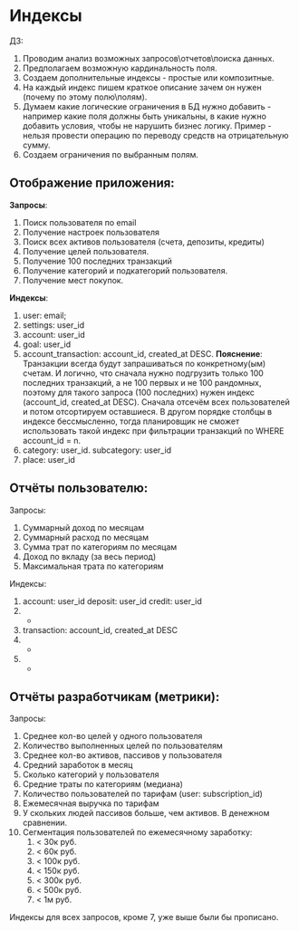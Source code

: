 # Индексы

ДЗ:

1. Проводим анализ возможных запросов\отчетов\поиска данных.
2. Предполагаем возможную кардинальность поля.
3. Создаем дополнительные индексы - простые или композитные.
4. На каждый индекс пишем краткое описание зачем он нужен (почему по этому полю\полям).
5. Думаем какие логические ограничения в БД нужно добавить - например какие поля должны быть уникальны, в какие нужно добавить условия, чтобы не нарушить бизнес логику. Пример - нельзя провести операцию по переводу средств на отрицательную сумму.
6. Создаем ограничения по выбранным полям.

## Отображение приложения:

**Запросы**:

1. Поиск пользователя по email
2. Получение настроек пользователя
3. Поиск всех активов пользователя (счета, депозиты, кредиты)
4. Получение целей пользователя.
5. Получение 100 последних транзакций
6. Получение категорий и подкатегорий пользователя.
7. Получение мест покупок.

**Индексы**:

1. user: email;
2. settings: user_id
3. account: user_id
4. goal: user_id
5. account_transaction: account_id, created_at DESC. 
**Пояснение**: Транзакции всегда будут запрашиваться по конкретному(ым) счетам. И логично, что сначала нужно подгрузить только 100 последних транзакций, а не 100 первых и не 100 рандомных, поэтому для такого запроса (100 последних) нужен индекс (account_id, created_at DESC). Сначала отсечём всех пользователей и потом отсортируем оставшиеся. В другом порядке столбцы в индексе бессмысленно, тогда планировщик не сможет использовать такой индекс при фильтрации транзакций по WHERE account_id = n.
6. category: user_id. subcategory: user_id
7. place: user_id

## Отчёты пользователю:

Запросы:

1. Суммарный доход по месяцам
2. Суммарный расход по месяцам
3. Сумма трат по категориям по месяцам
4. Доход по вкладу (за весь период)
5. Максимальная трата по категориям

Индексы:

1. account: user_id
deposit: user_id
credit: user_id
2. -
3. transaction: account_id, created_at DESC
4. -
5. -

## Отчёты разработчикам (метрики):

Запросы:

1. Среднее кол-во целей у одного пользователя
2. Количество выполненных целей по пользователям
3. Среднее кол-во активов, пассивов у пользователя
4. Средний заработок в месяц
5. Сколько категорий у пользователя
6. Средние траты по категориям (медиана)
7. Количество пользователей по тарифам (user: subscription_id)
8. Ежемесячная выручка по тарифам
9. У скольких людей пассивов больше, чем активов. В денежном сравнении.
10. Сегментация пользователей по ежемесячному заработку:
    1. < 30к руб.
    2. < 60к руб.
    3. < 100к руб.
    4. < 150к руб.
    5. < 300к руб.
    6. < 500к руб.
    7. < 1м руб.

Индексы для всех запросов, кроме 7, уже выше были бы прописано.
